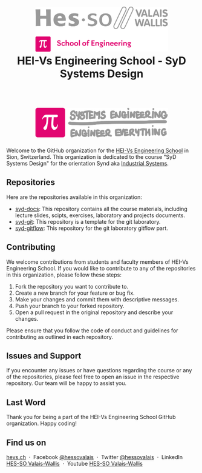 <h1 align="center">
  <br>
  <img src="./../img/hei-en.png" alt="HEI-Vs Logo" width="350">
  <br>
  HEI-Vs Engineering School - SyD Systems Design
  <br>
</h1>
<h1 align="center">
  <br>
  <img src="./../img/synd-light.png" alt="Industrial Systems Logo" width="350">
  <br>
</h1>


Welcome to the GitHub organization for the [HEI-Vs Engineering School](https://hevs.ch/synd) in Sion, Switzerland. This organization is dedicated to the course "SyD Systems Design" for the orientation Synd aka [Industrial Systems](https://hevs.ch/synd).

## Repositories

Here are the repositories available in this organization:

- [syd-docs](https://github.com/hei-synd-syd/syd-docs): This repository contains all the course materials, including lecture slides, scipts, exercises, laboratory and projects documents.
- [syd-git](https://github.com/hei-synd-syd/syd-git): This repository is a template for the git laboratory.
- [syd-gitflow](https://github.com/hei-synd-syd/syd-gitflow): This repository for the git laboratory gitflow part.

## Contributing

We welcome contributions from students and faculty members of HEI-Vs Engineering School. If you would like to contribute to any of the repositories in this organization, please follow these steps:

1. Fork the repository you want to contribute to.
2. Create a new branch for your feature or bug fix.
3. Make your changes and commit them with descriptive messages.
4. Push your branch to your forked repository.
5. Open a pull request in the original repository and describe your changes.

Please ensure that you follow the code of conduct and guidelines for contributing as outlined in each repository.

## Issues and Support

If you encounter any issues or have questions regarding the course or any of the repositories, please feel free to open an issue in the respective repository. Our team will be happy to assist you.

## Last Word

Thank you for being a part of the HEI-Vs Engineering School GitHub organization. Happy coding!

## Find us on

[hevs.ch](https://www.hevs.ch) &nbsp;&middot;&nbsp;
Facebook [@hessovalais](https://www.facebook.com/hessovalais) &nbsp;&middot;&nbsp;
Twitter [@hessovalais](https://twitter.com/hessovalais) &nbsp;&middot;&nbsp;
LinkedIn [HES-SO Valais-Wallis](https://www.linkedin.com/groups/104343/) &nbsp;&middot;&nbsp;
Youtube [HES-SO Valais-Wallis](https://www.youtube.com/user/HESSOVS)
